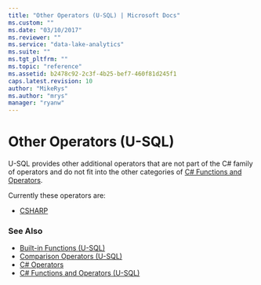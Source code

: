 ```yaml
---
title: "Other Operators (U-SQL) | Microsoft Docs"
ms.custom: ""
ms.date: "03/10/2017"
ms.reviewer: ""
ms.service: "data-lake-analytics"
ms.suite: ""
ms.tgt_pltfrm: ""
ms.topic: "reference"
ms.assetid: b2478c92-2c3f-4b25-bef7-460f81d245f1
caps.latest.revision: 10
author: "MikeRys"
ms.author: "mrys"
manager: "ryanw"
---
```

# Other Operators (U-SQL)
U-SQL provides other additional operators that are not part of the C# family of operators and do not fit into the other categories of [C# Functions and Operators](csharp-functions-and-operators-u-sql.md). 

Currently these operators are: 
* [CSHARP](csharp-u-sql.md)


### See Also 
* [Built-in Functions (U-SQL)](built-in-functions-u-sql.md) 
* [Comparison Operators (U-SQL)](comparison-operators-u-sql.md) 
* [C# Operators](https://msdn.microsoft.com/library/6a71f45d.aspx)  
* [C# Functions and Operators (U-SQL)](csharp-functions-and-operators-u-sql.md)




